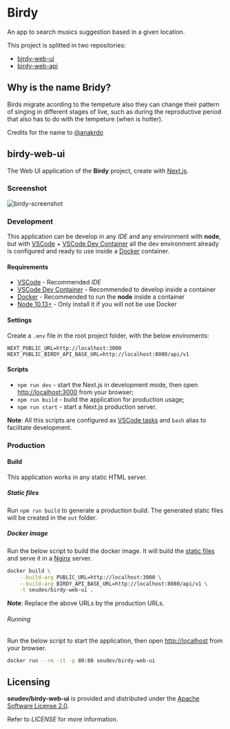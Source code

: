 # Birdy

An app to search musics suggestion based in a given location.

This project is splitted in two repositories:

-   [birdy-web-ui](#birdy-web-ui)
-   [birdy-web-api](https://github.com/seudev/birdy-web-api)

## Why is the name Bridy?

Birds migrate acording to the tempeture also they can change their pattern of singing in different stages of live, such as during the reproductive period that also has to do with the tempeture (when is hotter).

Credits for the name to [@anakrdo](https://www.instagram.com/anakrdo)

## birdy-web-ui

The Web UI application of the **Birdy** project, create with [Next.js](https://nextjs.org).

### Screenshot

![birdy-screenshot](https://user-images.githubusercontent.com/8549602/102248254-bd549c00-3edf-11eb-814c-4c92ee3fc8fe.png)

### Development

This application can be develop in any _IDE_ and any environment with **node**,
but with [VSCode](https://code.visualstudio.com/) + [VSCode Dev Container](https://code.visualstudio.com/docs/remote/containers-tutorial) all the dev environment already is configured and ready to use inside a [Docker](https://www.docker.com) container.

#### Requirements

-   [VSCode](https://code.visualstudio.com) - Recommended _IDE_
-   [VSCode Dev Container](https://code.visualstudio.com/docs/remote/containers-tutorial) - Recommended to develop inside a container
-   [Docker](https://www.docker.com) - Recommended to run the **node** inside a container
-   [Node 10.13+](https://nodejs.org/en/) - Only install it if you will not be use Docker

#### Settings

Create a `.env` file in the root project folder, with the below enviroments:

```env
NEXT_PUBLIC_URL=http://localhost:3000
NEXT_PUBLIC_BIRDY_API_BASE_URL=http://localhost:8080/api/v1
```

#### Scripts

-   `npm run dev` - start the Next.js in development mode, then open [http://localhost:3000](http://localhost:3000) from your browser;
-   `npm run build` - build the application for production usage;
-   `npm run start` - start a Next.js production server.

**Note**: All this scripts are configured as [VSCode tasks](https://code.visualstudio.com/docs/editor/tasks) and `bash` alias to facilitate development.

### Production

#### Build

This application works in any static HTML server.

##### Static files

Run `npm run build` to generate a production build. The generated static files will be created in the `out` folder.

##### Docker image

Run the below script to build the docker image. It will build the [static files](#static-files) and serve it in a [Nginx](https://hub.docker.com/_/nginx) server.

```sh
docker build \
    --build-arg PUBLIC_URL=http://localhost:3000 \
    --build-arg BIRDY_API_BASE_URL=http://localhost:8080/api/v1 \
    -t seudev/birdy-web-ui .
```

**Note**: Replace the above URLs by the production URLs.

###### Running

Run the below script to start the application, then open [http://localhost](http://localhost) from your browser.

```sh
docker run --rm -it -p 80:80 seudev/birdy-web-ui
```

## Licensing

**seudev/birdy-web-ui** is provided and distributed under the [Apache Software License 2.0](http://www.apache.org/licenses/LICENSE-2.0).

Refer to _LICENSE_ for more information.
